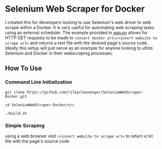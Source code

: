 # Selenium Web Scraper for Docker

I created this for developers looking to use Selenium's web driver to web scrape within a Docker. It is very useful for automating web scraping tasks using an external scheduler. The example provided in [app.py](https://github.com/rileycleavenger/SeleniumWebScraper-Docker/blob/main/src/app.py) allows for HTTP GET requests to be made to `<insert docker url>/<insert website to scrape url>` and returns a text file with the desired page's source code. Ideally this setup will just serve as an example for anyone looking to utlize Selenium and Docker in their webscraping processes.

## How To Use

### Command Line Initialization
```
git clone https://github.com/rileycleavenger/SeleniumWebScraper-Docker.git
```
```
cd SeleniumWebScraper-Docker/src
```
```
./build.sh
```

### Simple Scraping
using a web browser visit `/<insert website to scrape url>` to return a txt file with the page's source code
